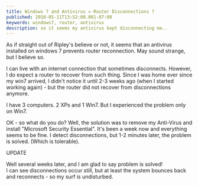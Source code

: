 ```yaml
---
title: Windows 7 and Antivirus = Router Disconnections ?
published: 2010-05-11T13:52:00.001-07:00
keywords: windows7, router, antivirus
description: so it seems my antivirus kept disconnecting me..
---
```


As if straight out of Ripley's believe or not, it seems that an antivirus installed on windows 7 prevents router reconnection. May sound strange, but I believe so.  

I can live with an internet connection that sometimes disconnects. However, I do expect a router to recover from such thing. Since I was home ever since my win7 arrived, I didn't notice it until 2-3 weeks ago (when I started working again) - but the router did not recover from disconnections anymore.  

I have 3 computers. 2 XPs and 1 Win7\. But I experienced the problem only on Win7.  

OK - so what do you do? Well, the solution was to remove my Anti-Virus and install "Microsoft Security Essential". It's been a week now and everything seems to be fine. I detect disconnections, but 1-2 minutes later, the problem is solved. (Which is tolerable).  

UPDATE  

Well several weeks later, and I am glad to say problem is solved!  
I can see disconnections occur still, but at least the system bounces back and reconnects - so my surf is undisturbed.